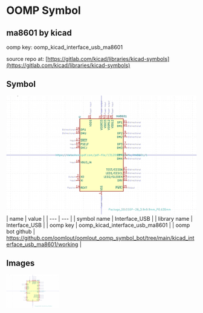 # OOMP Symbol  
## ma8601  by kicad  
  
oomp key: oomp_kicad_interface_usb_ma8601  
  
source repo at: [https://gitlab.com/kicad/libraries/kicad-symbols](https://gitlab.com/kicad/libraries/kicad-symbols)  
## Symbol  
  
[![working.png](working_600.png)](working.png)  
| name | value | 
| --- | --- | 
| symbol name | Interface_USB | 
| library name | Interface_USB | 
| oomp key | oomp_kicad_interface_usb_ma8601 | 
| oomp bot github | https://github.com/oomlout/oomlout_oomp_symbol_bot/tree/main/kicad_interface_usb_ma8601/working | 
## Images  
  
[![working.png](working_140.png)](working.png)  

